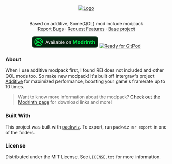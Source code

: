 <div align="center">
  <a href="https://github.com/intergrav/Additive">
    <img src="https://raw.githubusercontent.com/intergrav/Branding/main/additive/additive_textlogo_256h.png" alt="Logo" height="75">
  </a>
  <br />
  <br />
  <p align="center">
    Based on additive, Some(QOL) mod include modpack
    <br />
    <a href="https://github.com/misilelab/additiveplus/issues">Report Bugs</a>
    ·
    <a href="https://github.com/misilelab/additiveplus/issues">Request Features</a>
    ·
    <a href="https://github.com/intergrav/Additive">Base project</a>
  </p>
  <a href="https://modrinth.com/modpack/additiveplus"><img src="https://raw.githubusercontent.com/intergrav/devins-badges/v2/assets/compact/available/modrinth_vector.svg" alt="Available on Modrinth" height="36"></a>
  <a href="https://gitpod.io/from-referrer/"><img src="https://raw.githubusercontent.com/intergrav/devins-badges/v2/assets/compact/supported/gitpod_vector.svg" alt="Ready for GitPod" height="36"></a>
</div>

### About

When I use additive modpack first, I found REI does not included and other QOL mods too.
So make new modpack!
It's built off intergrav's project [Additive](https://modrinth.com/modpack/additive) for maximized performance, boosting your game's framerate up to 10 times.

> Want to know more information about the modpack? [Check out the Modrinth page](https://modrinth.com/modpack/additiveplus) for download links and more!

### Built With

This project was built with [packwiz](https://github.com/packwiz/packwiz). To export, run `packwiz mr export` in one of the folders.

### License

Distributed under the MIT License. See `LICENSE.txt` for more information.
